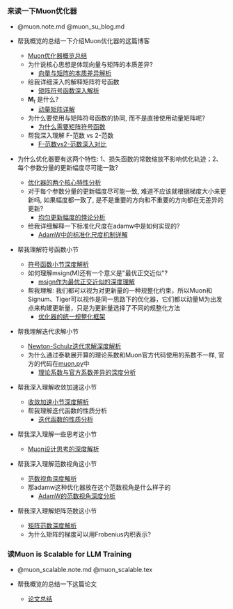 ### 来读一下Muon优化器

- @muon.note.md @muon_su_blog.md

- 帮我概览的总结一下介绍Muon优化器的这篇博客
  - [Muon优化器概览总结](muon_su_blog/muon_optimizer_summary.md)
  - 为什说核心思想是体现向量与矩阵的本质差异?
    - [向量与矩阵的本质差异解析](muon_su_blog/vector_matrix_difference.md)
  - 给我详细深入的解释矩阵符号函数
    - [矩阵符号函数深入解析](muon_su_blog/matrix_sign_function_detailed.md)
  - $\boldsymbol{M}_t$ 是什么?
    - [动量矩阵详解](muon_su_blog/momentum_matrix_explanation.md)
  - 为什么要使用与矩阵符号函数的协同, 而不是直接使用动量矩阵呢?
    - [为什么需要矩阵符号函数](muon_su_blog/why_msign_with_momentum.md)
  - 帮我深入理解 F-范数 vs 2-范数
    - [F-范数vs2-范数深入对比](muon_su_blog/frobenius_vs_spectral_norm.md)

- 为什么优化器要有这两个特性: 1、损失函数的常数缩放不影响优化轨迹；2、每个参数分量的更新幅度尽可能一致?
  - [优化器的两个核心特性分析](muon_su_blog/optimizer_characteristics_analysis.md)
  - 对于每个参数分量的更新幅度尽可能一致, 难道不应该就根据梯度大小来更新吗, 如果幅度都一致了, 是不是重要的方向和不重要的方向都在无差异的更新?
    - [均匀更新幅度的悖论分析](muon_su_blog/uniform_update_paradox.md)
  - 给我详细解释一下标准化尺度在adamw中是如何实现的?
    - [AdamW中的标准化尺度机制详解](muon_su_blog/adamw_scale_normalization.md)

- 帮我理解符号函数小节
  - [符号函数小节深度解析](muon_su_blog/sign_function_analysis.md)
  - 如何理解msign(M)还有一个意义是"最优正交近似"?
    - [msign作为最优正交近似的深度理解](muon_su_blog/msign_orthogonal_approximation.md)
  - 帮我理解: 我们都可以视为对更新量的一种规整化约束，所以Muon和Signum、Tiger可以视作是同一思路下的优化器，它们都以动量M为出发点来构建更新量，只是为更新量选择了不同的规整化方法
    - [优化器的统一规整化框架](muon_su_blog/optimizer_regularization_framework.md)

- 帮我理解迭代求解小节
  - [Newton-Schulz迭代求解深度解析](muon_su_blog/newton_schulz_iteration_analysis.md)
  - 为什么通过泰勒展开算的理论系数和Muon官方代码使用的系数不一样, 官方的代码在[muon.py](muon_su_blog/muon.py)中
    - [理论系数与官方系数差异的深度分析](muon_su_blog/theory_vs_practice_coefficients.md)

- 帮我深入理解收敛加速这小节
  - [收敛加速小节深度解析](muon_su_blog/convergence_acceleration_analysis.md)
  - 帮我理解迭代函数的性质分析
    - [迭代函数的性质分析](muon_su_blog/iteration_function_properties.md)

- 帮我深入理解一些思考这小节
  - [Muon设计思考的深度解析](muon_su_blog/muon_reflections_analysis.md)

- 帮我深入理解范数视角这小节
  - [范数视角深度解析](muon_su_blog/norm_perspective_analysis.md)
  - 那adamw这种优化器放在这个范数视角是什么样子的
    - [AdamW的范数视角深度分析](muon_su_blog/adamw_norm_perspective.md)

- 帮我深入理解矩阵范数这小节
  - [矩阵范数深度解析](muon_su_blog/matrix_norm_analysis.md)
  - 为什么矩阵的梯度可以用Frobenius内积表示?

### 读Muon is Scalable for LLM Training

- @muon_scalable.note.md @muon_scalable.tex

- 帮我概览的总结一下这篇论文
  - [论文总结](/muon_su_blog/muon_scalable_summary.md)
